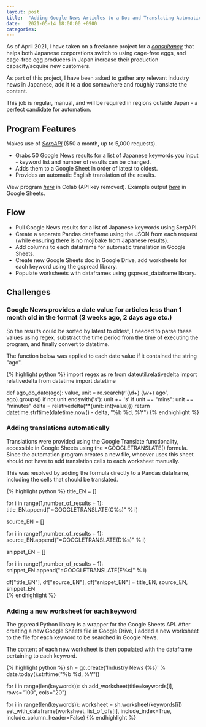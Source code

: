 ```yaml
---
layout: post
title:  "Adding Google News Articles to a Doc and Translating Automatically"
date:   2021-05-14 18:00:00 +0900
categories:
---
```


As of April 2021, I have taken on a freelance project for a [*consultancy*](https://prtimes.jp/main/html/rd/p/000000002.000076032.html) that helps both Japanese corporations switch to using cage-free eggs, and cage-free egg producers in Japan increase their production capacity/acquire new customers.

As part of this project, I have been asked to gather any relevant industry news in Japanese, add it to a doc somewhere and roughly translate the content.

This job is regular, manual, and will be required in regions outside Japan - a perfect candidate for automation.

## Program Features

Makes use of [*SerpAPI*](https://serpapi.com/news-results) ($50 a month, up to 5,000 requests).

- Grabs 50 Google News results for a list of Japanese keywords you input - keyword list and number of results can be changed.
- Adds them to a Google Sheet in order of latest to oldest.
- Provides an automatic English translation of the results.

View program [*here*](https://colab.research.google.com/drive/1Fo6Skv90STXM72Xb6zD2wwqJkT7oAju1?usp=sharing) in Colab (API key removed).
Example output [*here*](https://docs.google.com/spreadsheets/d/11btKCI4iF_5eGFnqyXB2Ch3IrXgKYK_nHzSanrWfzVA/edit#gid=1539352199) in Google Sheets.

## Flow

- Pull Google News results for a list of Japanese keywords using SerpAPI.
- Create a separate Pandas dataframe using the JSON from each request (while ensuring there is no mojibake from Japanese results).
- Add columns to each dataframe for automatic translation in Google Sheets.
- Create new Google Sheets doc in Google Drive, add worksheets for each keyword using the gspread library.
- Populate worksheets with dataframes using gspread_dataframe library.

## Challenges

### Google News provides a date value for articles less than 1 month old in the format (3 weeks ago, 2 days ago etc.)

So the results could be sorted by latest to oldest, I needed to parse these values using regex, substract the time period from the time of executing the program, and finally convert to datetime.

The function below was applied to each date value if it contained the string "ago".

{% highlight python %}
import regex as re
from dateutil.relativedelta import relativedelta
from datetime import datetime

def ago_do_date(ago):
    value, unit = re.search(r'(\d+) (\w+) ago', ago).groups()
    if not unit.endswith('s'):
      unit += 's'
    if unit == "mins":
      unit == "minutes"
    delta = relativedelta(**{unit: int(value)})
    return datetime.strftime(datetime.now() - delta, "%b %d, %Y")
{% endhighlight %}

### Adding translations automatically

Translations were provided using the Google Translate functionality, accessible in Google Sheets using the =GOOGLETRANSLATE() formula.
Since the automation program creates a new file, whoever uses this sheet should not have to add translation cells to each worksheet manually.

This was resolved by adding the formula directly to a Pandas dataframe, including the cells that should be translated.

{% highlight python %}
title_EN = []

for i in range(1,number_of_results + 1):
  title_EN.append("=GOOGLETRANSLATE(C%s)" % i)

source_EN = []

for i in range(1,number_of_results + 1):
  source_EN.append("=GOOGLETRANSLATE(D%s)" % i)

snippet_EN = []

for i in range(1,number_of_results + 1):
  snippet_EN.append("=GOOGLETRANSLATE(E%s)" % i)

df["title_EN"], df["source_EN"], df["snippet_EN"] = title_EN, source_EN, snippet_EN  
{% endhighlight %}

### Adding a new worksheet for each keyword

The gspread Python library is a wrapper for the Google Sheets API. After creating a new Google Sheets file in Google Drive, I added a new worksheet to the file for each keyword to be searched in Google News.

The content of each new worksheet is then populated with the dataframe pertaining to each keyword.

{% highlight python %}
sh = gc.create('Industry News (%s)' % date.today().strftime("%b %d, %Y"))

for i in range(len(keywords)):
  sh.add_worksheet(title=keywords[i], rows="100", cols="20")

for i in range(len(keywords)):
  worksheet = sh.worksheet(keywords[i])
  set_with_dataframe(worksheet, list_of_dfs[i], include_index=True, include_column_header=False)
{% endhighlight %}